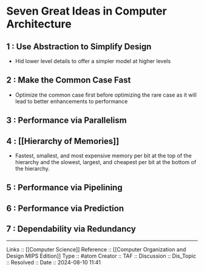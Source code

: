 # Seven Great Ideas in Computer Architecture

## 1 : Use Abstraction to Simplify Design
- Hid lower level details to offer a simpler model at higher levels
## 2 : Make the Common Case Fast
- Optimize the common case first before optimizing the rare case as it will lead to better enhancements to performance
## 3 : Performance via Parallelism

## 4 : [[Hierarchy of Memories]]
- Fastest, smallest, and most expensive memory per bit at the top of the hierarchy and the slowest, largest, and cheapest per bit at the bottom of the hierarchy.
## 5 : Performance via Pipelining
## 6 : Performance via Prediction

## 7 : Dependability via Redundancy
---
Links :: [[Computer Science]]
Reference :: [[Computer Organization and Design MIPS Edition]]
Type :: #atom
Creator ::
TAF ::
Discussion ::
Dis_Topic :: 
Resolved ::
Date :: 2024-08-10 11:41
